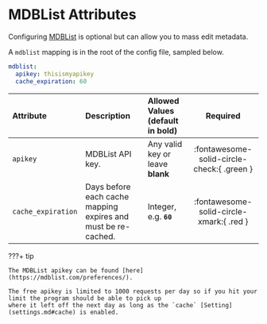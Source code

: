 # MDBList Attributes

Configuring [MDBList](https://mdblist.com/) is optional but can allow you to mass edit metadata.

A `mdblist` mapping is in the root of the config file, sampled below.

```yaml title="config.yml MDBList sample"
mdblist:
  apikey: thisismyapikey
  cache_expiration: 60
```

| Attribute          | Description                                                                  | Allowed Values (default in **bold**)            | Required                                   |
|:-------------------|:-----------------------------------------------------------------------------|:------------------------------------------------|:------------------------------------------:|
| `apikey`           | MDBList API key.                                                             | Any valid key or leave **blank**                | :fontawesome-solid-circle-check:{ .green } |
| `cache_expiration` | Days before each cache mapping expires and must be re-cached.                | Integer, e.g. **`60`**                          | :fontawesome-solid-circle-xmark:{ .red }   |

???+ tip

    The MDBList apikey can be found [here](https://mdblist.com/preferences/).

    The free apikey is limited to 1000 requests per day so if you hit your limit the program should be able to pick up 
    where it left off the next day as long as the `cache` [Setting](settings.md#cache) is enabled.
